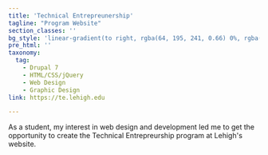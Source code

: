 ```yaml
---
title: 'Technical Entrepreunership'
tagline: "Program Website"
section_classes: ''
bg_style: 'linear-gradient(to right, rgba(64, 195, 241, 0.66) 0%, rgba(126, 194, 66, 0.66) 50%, rgba(252, 183, 21, 0.66) 100%), url(/user/themes/sathyaram/images/web/te.jpg)'
pre_html: ''
taxonomy:
  tag:
    - Drupal 7
    - HTML/CSS/jQuery
    - Web Design
    - Graphic Design
link: https://te.lehigh.edu

---
```

As a student, my interest in web design and development led me to get the opportunity to create the Technical Entrepreurship program at Lehigh's website. 
